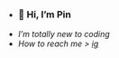 - ### 👋 Hi, I’m Pin
- *I’m totally new to coding*
- *How to reach me > [ig](www.instagram.com/21st_horizontal/)*

<!---
findmelily/findmelily is a ✨ special ✨ repository because its `README.md` (this file) appears on your GitHub profile.
You can click the Preview link to take a look at your changes.
--->
